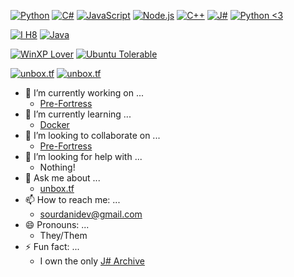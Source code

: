 [![Python](https://img.shields.io/static/v1?label=&message=Python&color=9B18B7&logo=python&logoColor=FFFFFF)](https://www.python.org/)
[![C#](https://img.shields.io/static/v1?label=&message=C%23&color=267dc9&logo=csharp&logoColor=FFFFFF)](https://docs.microsoft.com/en-us/dotnet/csharp/)
[![JavaScript](https://img.shields.io/static/v1?label=&message=JavaScript&color=F1E05A&logo=javascript&logoColor=FFFFFF)](https://developer.mozilla.org/en-US/docs/Web/JavaScript)
[![Node.js](https://img.shields.io/static/v1?label=&message=Node.js&color=47d147&logo=node.js&logoColor=FFFFFF)](https://nodejs.org/en/)
[![C++](https://img.shields.io/static/v1?label=&message=C%2B%2B&color=00599C&logo=C%2B%2B&logoColor=FFFFFF)](http://www.cplusplus.org/)
[![J#](https://img.shields.io/static/v1?label=&message=J%23&color=e66419&logo=.net&logoColor=FFFFFF)](https://vjsharp.net)
[![Python <3](https://img.shields.io/static/v1?label=&message=Python<3&color=9B18B7&logo=python&logoColor=FFFFFF)](https://www.python.org/)

[![I H8](https://img.shields.io/badge/-I%20H8-red)](https://yoinkysploinky.xyz)
[![Java](https://img.shields.io/static/v1?label&message=Java&color=FFC500&logo=java&logoColor=000000)](https://www.youtube.com/watch?v=YQfzrBcjoBs)

[![WinXP Lover](https://img.shields.io/static/v1?label=&message=WinXP%20Lover&color=003399&logo=windows-xp&logoColor=FFFFFF)](https://scratch.mit.edu/projects/2435621/)
[![Ubuntu Tolerable](https://img.shields.io/static/v1?label=&message=Ubuntu%20Tolerable&color=orange&logo=ubuntu&logoColor=FFFFFF)](https://hotdoglinux.com/)


[![unbox.tf](https://img.shields.io/badge/-unbox.tf-orange)](https://unbox.tf)
[![unbox.tf](https://img.shields.io/discord/832070068371980338Z)](https://ubx.tf/dc)

- 🔭 I’m currently working on ...
  - [Pre-Fortress](https://pre-fortress.com)
- 🌱 I’m currently learning ...
  - [Docker](https://www.docker.com/)
- 👯 I’m looking to collaborate on ...
  - [Pre-Fortress](https://pre-fortress.com)
- 🤔 I’m looking for help with ...
  - Nothing!
- 💬 Ask me about ...
  - [unbox.tf](https://ubx.tf/dc)
- 📫 How to reach me: ...
  - sourdanidev@gmail.com
- 😄 Pronouns: ...
  - They/Them
- ⚡ Fun fact: ...
  - I own the only [J# Archive](https://vjsharp.net)
